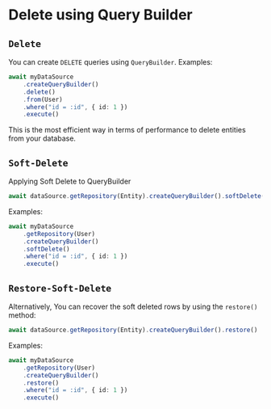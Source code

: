 # Delete using Query Builder

## `Delete`

You can create `DELETE` queries using `QueryBuilder`.
Examples:

```typescript
await myDataSource
    .createQueryBuilder()
    .delete()
    .from(User)
    .where("id = :id", { id: 1 })
    .execute()
```

This is the most efficient way in terms of performance to delete entities from your database.

## `Soft-Delete`

Applying Soft Delete to QueryBuilder

```typescript
await dataSource.getRepository(Entity).createQueryBuilder().softDelete()
```

Examples:

```typescript
await myDataSource
    .getRepository(User)
    .createQueryBuilder()
    .softDelete()
    .where("id = :id", { id: 1 })
    .execute()
```

## `Restore-Soft-Delete`

Alternatively, You can recover the soft deleted rows by using the `restore()` method:

```typescript
await dataSource.getRepository(Entity).createQueryBuilder().restore()
```

Examples:

```typescript
await myDataSource
    .getRepository(User)
    .createQueryBuilder()
    .restore()
    .where("id = :id", { id: 1 })
    .execute()
```
